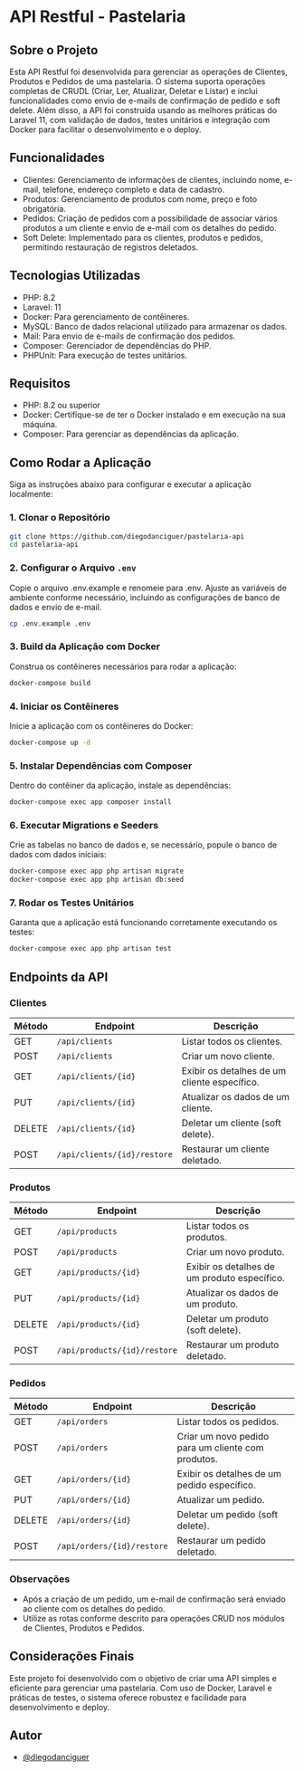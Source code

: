 
# API Restful - Pastelaria

## Sobre o Projeto

Esta API Restful foi desenvolvida para gerenciar as operações de Clientes, Produtos e Pedidos de uma pastelaria. O sistema suporta operações completas de CRUDL (Criar, Ler, Atualizar, Deletar e Listar) e inclui funcionalidades como envio de e-mails de confirmação de pedido e soft delete. Além disso, a API foi construída usando as melhores práticas do Laravel 11, com validação de dados, testes unitários e integração com Docker para facilitar o desenvolvimento e o deploy.

## Funcionalidades

- Clientes: Gerenciamento de informações de clientes, incluindo nome, e-mail, telefone, endereço completo e data de cadastro.
- Produtos: Gerenciamento de produtos com nome, preço e foto obrigatória.
- Pedidos: Criação de pedidos com a possibilidade de associar vários produtos a um cliente e envio de e-mail com os detalhes do pedido.
- Soft Delete: Implementado para os clientes, produtos e pedidos, permitindo restauração de registros deletados.

## Tecnologias Utilizadas

- PHP: 8.2
- Laravel: 11
- Docker: Para gerenciamento de contêineres.
- MySQL: Banco de dados relacional utilizado para armazenar os dados.
- Mail: Para envio de e-mails de confirmação dos pedidos.
- Composer: Gerenciador de dependências do PHP.
- PHPUnit: Para execução de testes unitários.

## Requisitos

- PHP: 8.2 ou superior
- Docker: Certifique-se de ter o Docker instalado e em execução na sua máquina.
- Composer: Para gerenciar as dependências da aplicação.

## Como Rodar a Aplicação

Siga as instruções abaixo para configurar e executar a aplicação localmente:

### 1. Clonar o Repositório

```bash
git clone https://github.com/diegodanciguer/pastelaria-api
cd pastelaria-api
```

### 2. Configurar o Arquivo `.env`

Copie o arquivo .env.example e renomeie para .env. Ajuste as variáveis de ambiente conforme necessário, incluindo as configurações de banco de dados e envio de e-mail.

```bash
cp .env.example .env
```

### 3. Build da Aplicação com Docker

Construa os contêineres necessários para rodar a aplicação:

```bash
docker-compose build
```

### 4. Iniciar os Contêineres

Inicie a aplicação com os contêineres do Docker:

```bash
docker-compose up -d
```

### 5. Instalar Dependências com Composer

Dentro do contêiner da aplicação, instale as dependências:

```bash
docker-compose exec app composer install
```

### 6. Executar Migrations e Seeders

Crie as tabelas no banco de dados e, se necessário, popule o banco de dados com dados iniciais:

```bash
docker-compose exec app php artisan migrate
docker-compose exec app php artisan db:seed
```

### 7. Rodar os Testes Unitários

Garanta que a aplicação está funcionando corretamente executando os testes:

```bash
docker-compose exec app php artisan test
```

## Endpoints da API

### Clientes

| Método | Endpoint                      | Descrição                                   |
| ------- | ----------------------------- | --------------------------------------------- |
| GET     | `/api/clients`              | Listar todos os clientes.                     |
| POST    | `/api/clients`              | Criar um novo cliente.                        |
| GET     | `/api/clients/{id}`         | Exibir os detalhes de um cliente específico. |
| PUT     | `/api/clients/{id}`         | Atualizar os dados de um cliente.             |
| DELETE  | `/api/clients/{id}`         | Deletar um cliente (soft delete).             |
| POST    | `/api/clients/{id}/restore` | Restaurar um cliente deletado.                |

### Produtos

| Método | Endpoint                       | Descrição                                   |
| ------- | ------------------------------ | --------------------------------------------- |
| GET     | `/api/products`              | Listar todos os produtos.                     |
| POST    | `/api/products`              | Criar um novo produto.                        |
| GET     | `/api/products/{id}`         | Exibir os detalhes de um produto específico. |
| PUT     | `/api/products/{id}`         | Atualizar os dados de um produto.             |
| DELETE  | `/api/products/{id}`         | Deletar um produto (soft delete).             |
| POST    | `/api/products/{id}/restore` | Restaurar um produto deletado.                |

### Pedidos

| Método | Endpoint                     | Descrição                                        |
| ------- | ---------------------------- | -------------------------------------------------- |
| GET     | `/api/orders`              | Listar todos os pedidos.                           |
| POST    | `/api/orders`              | Criar um novo pedido para um cliente com produtos. |
| GET     | `/api/orders/{id}`         | Exibir os detalhes de um pedido específico.       |
| PUT     | `/api/orders/{id}`         | Atualizar um pedido.                               |
| DELETE  | `/api/orders/{id}`         | Deletar um pedido (soft delete).                   |
| POST    | `/api/orders/{id}/restore` | Restaurar um pedido deletado.                      |

### Observações

* Após a criação de um pedido, um e-mail de confirmação será enviado ao cliente com os detalhes do pedido.
* Utilize as rotas conforme descrito para operações CRUD nos módulos de Clientes, Produtos e Pedidos.

## Considerações Finais

Este projeto foi desenvolvido com o objetivo de criar uma API simples e eficiente para gerenciar uma pastelaria. Com uso de Docker, Laravel e práticas de testes, o sistema oferece robustez e facilidade para desenvolvimento e deploy.

## Autor

- [@diegodanciguer](https://www.github.com/diegodanciguer)
